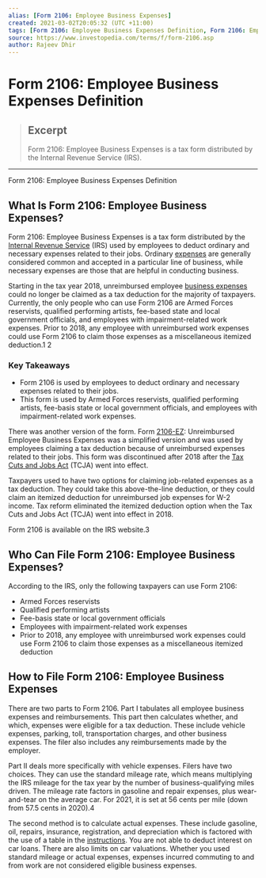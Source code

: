 ```yaml
---
alias: [Form 2106: Employee Business Expenses]
created: 2021-03-02T20:05:32 (UTC +11:00)
tags: [Form 2106: Employee Business Expenses Definition, Form 2106: Employee Business Expenses Definition]
source: https://www.investopedia.com/terms/f/form-2106.asp
author: Rajeev Dhir
---
```


# Form 2106: Employee Business Expenses Definition

> ## Excerpt
> Form 2106: Employee Business Expenses is a tax form distributed by the Internal Revenue Service (IRS).

---

Form 2106: Employee Business Expenses Definition
## What Is Form 2106: Employee Business Expenses?

Form 2106: Employee Business Expenses is a tax form distributed by the [Internal Revenue Service](https://www.investopedia.com/terms/i/irs.asp) (IRS) used by employees to deduct ordinary and necessary expenses related to their jobs. Ordinary [expenses](https://www.investopedia.com/terms/e/expense.asp) are generally considered common and accepted in a particular line of business, while necessary expenses are those that are helpful in conducting business.

Starting in the tax year 2018, unreimbursed employee [business expenses](https://www.investopedia.com/terms/b/businessexpenses.asp) could no longer be claimed as a tax deduction for the majority of taxpayers. Currently, the only people who can use Form 2106 are Armed Forces reservists, qualified performing artists, fee-based state and local government officials, and employees with impairment-related work expenses. Prior to 2018, any employee with unreimbursed work expenses could use Form 2106 to claim those expenses as a miscellaneous itemized deduction.1 2

### Key Takeaways

-   Form 2106 is used by employees to deduct ordinary and necessary expenses related to their jobs.
-   This form is used by Armed Forces reservists, qualified performing artists, fee-basis state or local government officials, and employees with impairment-related work expenses.

There was another version of the form. Form [2106-EZ](https://www.investopedia.com/terms/f/form-2106-ez.asp): Unreimbursed Employee Business Expenses was a simplified version and was used by employees claiming a tax deduction because of unreimbursed expenses related to their jobs. This form was discontinued after 2018 after the [Tax Cuts and Jobs Act](https://www.investopedia.com/taxes/how-gop-tax-bill-affects-you/) (TCJA) went into effect.

Taxpayers used to have two options for claiming job-related expenses as a tax deduction. They could take this above-the-line deduction, or they could claim an itemized deduction for unreimbursed job expenses for W-2 income. Tax reform eliminated the itemized deduction option when the Tax Cuts and Jobs Act (TCJA) went into effect in 2018.

Form 2106 is available on the IRS website.3

## Who Can File Form 2106: Employee Business Expenses?

According to the IRS, only the following taxpayers can use Form 2106:

-   Armed Forces reservists
-   Qualified performing artists
-   Fee-basis state or local government officials
-   Employees with impairment-related work expenses
-   Prior to 2018, any employee with unreimbursed work expenses could use Form 2106 to claim those expenses as a miscellaneous itemized deduction

## How to File Form 2106: Employee Business Expenses

There are two parts to Form 2106. Part I tabulates all employee business expenses and reimbursements. This part then calculates whether, and which, expenses were eligible for a tax deduction. These include vehicle expenses, parking, toll, transportation charges, and other business expenses. The filer also includes any reimbursements made by the employer.

Part II deals more specifically with vehicle expenses. Filers have two choices. They can use the standard mileage rate, which means multiplying the IRS mileage for the tax year by the number of business-qualifying miles driven. The mileage rate factors in gasoline and repair expenses, plus wear-and-tear on the average car. For 2021, it is set at 56 cents per mile (down from 57.5 cents in 2020).4

The second method is to calculate actual expenses. These include gasoline, oil, repairs, insurance, registration, and depreciation which is factored with the use of a table in the [instructions](https://www.irs.gov/pub/irs-pdf/i2106.pdf). You are not able to deduct interest on car loans. There are also limits on car valuations. Whether you used standard mileage or actual expenses, expenses incurred commuting to and from work are not considered eligible business expenses.
